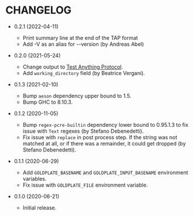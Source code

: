# CHANGELOG

 -  0.2.1 (2022-04-11)
     *  Print summary line at the end of the TAP format
     *  Add -V as an alias for --version (by Andreas Abel)

 -  0.2.0 (2021-05-24)
     *  Change output to [Test Anything Protocol](https://testanything.org/).
     *  Add `working_directory` field (by Beatrice Vergani).

 -  0.1.3 (2021-02-10)
     *  Bump `aeson` dependency upper bound to 1.5.
     *  Bump GHC to 8.10.3.

 -  0.1.2 (2020-11-05)
     *  Bump `regex-pcre-builtin` dependency lower bound to 0.95.1.3 to fix
        issue with `Text` regexes (by Stefano Debenedetti).
     *  Fix issue with `replace` in post process step.  If the string was not
        matched at all, or if there was a remainder, it could get dropped
        (by Stefano Debenedetti).

 -  0.1.1 (2020-06-29)
     *  Add `GOLDPLATE_BASENAME` and `GOLDPLATE_INPUT_BASENAME` environment
        variables.
     *  Fix issue with `GOLDPLATE_FILE` environment variable.

 -  0.1.0 (2020-06-21)
     *  Initial release.
